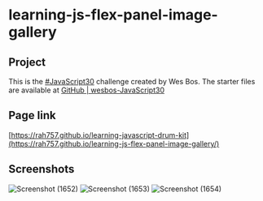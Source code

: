 # learning-js-flex-panel-image-gallery

## Project
This is the [#JavaScript30](https://javascript30.com/) challenge created by Wes Bos. The starter files are available at [GitHub | wesbos-JavaScript30](https://github.com/wesbos/JavaScript30) 

## Page link
[https://rah757.github.io/learning-javascript-drum-kit](https://rah757.github.io/learning-js-flex-panel-image-gallery/)

## Screenshots
![Screenshot (1652)](https://github.com/rah757/learning-js-flex-panel-image-gallery/assets/69799424/59e7ad06-dff9-484f-a214-4f6d9584df65)
![Screenshot (1653)](https://github.com/rah757/learning-js-flex-panel-image-gallery/assets/69799424/e26d7b09-e7d1-47bd-a7d4-21f8a2e6e3fc)
![Screenshot (1654)](https://github.com/rah757/learning-js-flex-panel-image-gallery/assets/69799424/d01ea14c-977a-4ff6-a483-d7b6bc062096)
